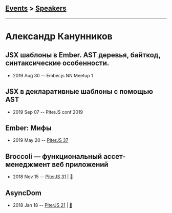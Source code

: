 ## [Events](../README.md) > [Speakers](../speakers.md)
---

# Александр Канунников

## JSX шаблоны в Ember. AST деревья, байткод, синтаксические особенности.
- 2019 Aug 30 -- Ember.js NN Meetup 1    
## JSX в декларативные шаблоны с помощью AST
- 2019 Sep 07 -- PiterJS conf 2019    
## Ember: Мифы
- 2019 May 20 -- [PiterJS 37](https://youtu.be/-JNxSFx-aOg?t=3527)    
## Broccoli — функциональный ассет-менеджмент веб приложений
- 2018 Nov 15 -- [PiterJS 31](https://www.youtube.com/watch?v=rkhYib1pc2Q)  | [:notebook:](https://fs.piterjs.org/events/31/kanunnikov.pdf)  
## AsyncDom
- 2018 Jan 18 -- [PiterJS 21](https://youtu.be/qZaby7iOVts)  | [:notebook:](https://docs.google.com/presentation/d/12eFghswDeHfQWhZjh2B3vOsYc2DrBAcJLQr_6bGMfK8/edit#slide=id.p)  
